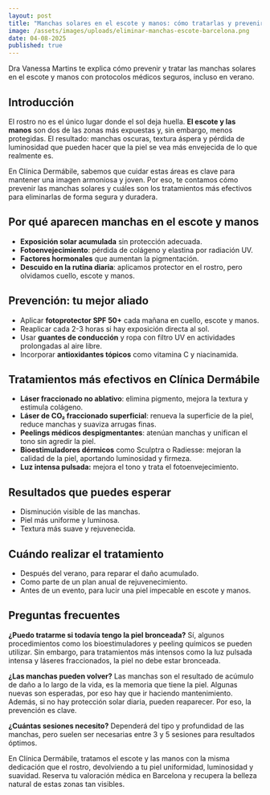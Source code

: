 ```yaml
---
layout: post
title: "Manchas solares en el escote y manos: cómo tratarlas y prevenirlas"
image: /assets/images/uploads/eliminar-manchas-escote-barcelona.png
date: 04-08-2025
published: true
---
```

Dra Vanessa Martins te explica cómo prevenir y tratar las manchas solares en el escote y manos con protocolos médicos seguros, incluso en verano.

## **Introducción**

El rostro no es el único lugar donde el sol deja huella. **El escote y las manos** son dos de las zonas más expuestas y, sin embargo, menos protegidas. El resultado: manchas oscuras, textura áspera y pérdida de luminosidad que pueden hacer que la piel se vea más envejecida de lo que realmente es.

En Clínica Dermábile, sabemos que cuidar estas áreas es clave para mantener una imagen armoniosa y joven. Por eso, te contamos cómo prevenir las manchas solares y cuáles son los tratamientos más efectivos para eliminarlas de forma segura y duradera.

## **Por qué aparecen manchas en el escote y manos**

* **Exposición solar acumulada** sin protección adecuada.
* **Fotoenvejecimiento**: pérdida de colágeno y elastina por radiación UV.
* **Factores hormonales** que aumentan la pigmentación.
* **Descuido en la rutina diaria**: aplicamos protector en el rostro, pero olvidamos cuello, escote y manos.

## **Prevención: tu mejor aliado**

* Aplicar **fotoprotector SPF 50+** cada mañana en cuello, escote y manos.
* Reaplicar cada 2-3 horas si hay exposición directa al sol.
* Usar **guantes de conducción** y ropa con filtro UV en actividades prolongadas al aire libre.
* Incorporar **antioxidantes tópicos** como vitamina C y niacinamida.

## **Tratamientos más efectivos en Clínica Dermábile**

* **Láser fraccionado no ablativo**: elimina pigmento, mejora la textura y estimula colágeno.
* **Láser de CO₂ fraccionado superficial**: renueva la superficie de la piel, reduce manchas y suaviza arrugas finas.
* **Peelings médicos despigmentantes**: atenúan manchas y unifican el tono sin agredir la piel.
* **Bioestimuladores dérmicos** como Sculptra o Radiesse: mejoran la calidad de la piel, aportando luminosidad y firmeza.
* **Luz intensa pulsada:** mejora el tono y trata el fotoenvejecimiento. 

## **Resultados que puedes esperar**

* Disminución visible de las manchas.
* Piel más uniforme y luminosa.
* Textura más suave y rejuvenecida.

## **Cuándo realizar el tratamiento**

* Después del verano, para reparar el daño acumulado.
* Como parte de un plan anual de rejuvenecimiento.
* Antes de un evento, para lucir una piel impecable en escote y manos.

## **Preguntas frecuentes**

**¿Puedo tratarme si todavía tengo la piel bronceada?**
Sí, algunos procedimientos como los bioestimuladores y peeling químicos se pueden utilizar. Sin embargo, para tratamientos más intensos como la luz pulsada intensa y láseres fraccionados, la piel no debe estar bronceada. 

**¿Las manchas pueden volver?**
Las manchas  son el  resultado de acúmulo de daño a lo largo de la vida, es la memoria que tiene la piel. Algunas nuevas son esperadas, por eso hay que ir haciendo mantenimiento. Además, si no hay protección solar diaria, pueden reaparecer. Por eso, la prevención es clave.

**¿Cuántas sesiones necesito?**
Dependerá del tipo y profundidad de las manchas, pero suelen ser necesarias entre 3 y 5 sesiones para resultados óptimos.

En Clínica Dermábile, tratamos el escote y las manos con la misma dedicación que el rostro, devolviendo a tu piel uniformidad, luminosidad y suavidad.
Reserva tu valoración médica en Barcelona y recupera la belleza natural de estas zonas tan visibles.

